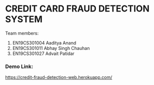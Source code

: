 # CREDIT CARD FRAUD DETECTION SYSTEM

Team members:
1. EN19CS301004 Aaditya Anand
2. EN19CS301011 Abhay Singh Chauhan
3. EN19CS301027 Advait Patidar

### Demo Link:
https://credit-fraud-detection-web.herokuapp.com/  
